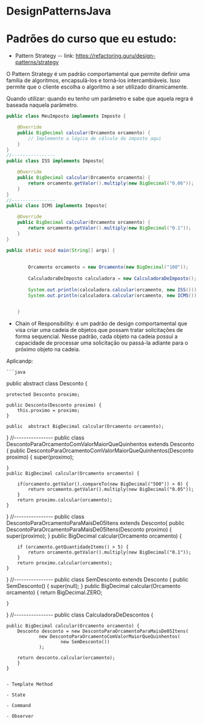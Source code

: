 


# DesignPatternsJava

# Padrões do curso que eu estudo:

- Pattern Strategy -- link: https://refactoring.guru/design-patterns/strategy

O Pattern Strategy é um padrão comportamental que permite definir uma família de algoritmos, encapsulá-los e torná-los intercambiáveis. Isso permite que o cliente escolha o algoritmo a ser utilizado dinamicamente.

Quando utilizar: quando eu tenho um parâmetro e sabe que aquela regra é baseada naquela parâmetro.

```java
public class MeuImposto implements Imposto {

    @Override
    public BigDecimal calcular(Orcamento orcamento) {
        // Implemente a lógica de cálculo do imposto aqui
    }
}
//----------------
public class ISS implements Imposto{

 	@Override
	public BigDecimal calcular(Orcamento orcamento) {
		return orcamento.getValor().multiply(new BigDecimal("0.06"));
	}
}
//----------------
public class ICMS implements Imposto{

	@Override
	public BigDecimal calcular(Orcamento orcamento) {
		return orcamento.getValor().multiply(new BigDecimal("0.1"));
	}
}

public static void main(String[] args) {
		
		
		Orcamento orcamento = new Orcamento(new BigDecimal("100"));
		
		CalculadoraDeImposto calculadora = new CalculadoraDeImposto();
		
		System.out.println(calculadora.calcular(orcamento, new ISS()));
		System.out.println(calculadora.calcular(orcamento, new ICMS()));
		

	}


```
- Chain of Responsibility: é um padrão de design comportamental que visa criar uma cadeia de objetos que possam tratar solicitações de forma sequencial. Nesse padrão, cada objeto na cadeia possui a capacidade de processar uma solicitação ou passá-la adiante para o próximo objeto na cadeia. 

Aplicandp:

	```java
public abstract class Desconto {
	
	protected Desconto proximo;

	public Desconto(Desconto proximo) {
		this.proximo = proximo;
	}
	
	public  abstract BigDecimal calcular(Orcamento orcamento);
	
}
//----------------
public class DescontoParaOrcamentoComValorMaiorQueQuinhentos extends Desconto {
	public DescontoParaOrcamentoComValorMaiorQueQuinhentos(Desconto proximo) {
		super(proximo);

	}
	public BigDecimal calcular(Orcamento orcamento) {

		if(orcamento.getValor().compareTo(new BigDecimal("500")) > 0) {
			return orcamento.getValor().multiply(new BigDecimal("0.05"));
		}
		return proximo.calcular(orcamento);
	}

}
//----------------
public class DescontoParaOrcamentoParaMaisDe05Itens extends Desconto{
	public DescontoParaOrcamentoParaMaisDe05Itens(Desconto proximo) {
		super(proximo);
	}
	public BigDecimal calcular(Orcamento orcamento) {
		
		if (orcamento.getQuantidadeItems() > 5) {
			return orcamento.getValor().multiply(new BigDecimal("0.1"));
		}
		return proximo.calcular(orcamento);
	}
}
//----------------
public class SemDesconto extends Desconto {
	public SemDesconto() {
		super(null);
	}
	public BigDecimal calcular(Orcamento orcamento) {
		return BigDecimal.ZERO;

	}
}
//----------------
public class CalculadoraDeDescontos {
	
	public BigDecimal calcular(Orcamento orcamento) {
		Desconto desconto = new DescontoParaOrcamentoParaMaisDe05Itens(
				new DescontoParaOrcamentoComValorMaiorQueQuinhentos(
						new SemDesconto())
				);
		
		return desconto.calcular(orcamento);
		}		
	}

```

- Template Method

- State

- Command

- Observer
